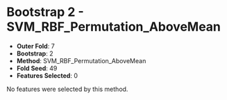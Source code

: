 # Bootstrap 2 - SVM_RBF_Permutation_AboveMean

- **Outer Fold**: 7
- **Bootstrap**: 2
- **Method**: SVM_RBF_Permutation_AboveMean
- **Fold Seed**: 49
- **Features Selected**: 0

No features were selected by this method.
